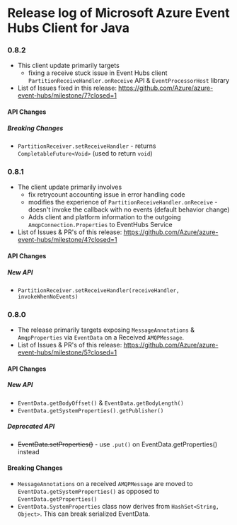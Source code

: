 # Release log of Microsoft Azure Event Hubs Client for Java

### 0.8.2

* This client update primarily targets
	- fixing a receive stuck issue in Event Hubs client `PartitionReceiveHandler.onReceive` API & `EventProcessorHost` library
* List of Issues fixed in this release: https://github.com/Azure/azure-event-hubs/milestone/7?closed=1

#### API Changes
##### Breaking Changes
* `PartitionReceiver.setReceiveHandler` - returns `CompletableFuture<Void>` (used to return `void`)

### 0.8.1

* The client update primarily involves
	- fix retrycount accounting issue in error handling code
	- modifies the experience of `PartitionReceiveHandler.onReceive` - doesn't invoke the callback with no events (default behavior change)
	- Adds client and platform information to the outgoing `AmqpConnection.Properties` to EventHubs Service
* List of Issues & PR's of this release: https://github.com/Azure/azure-event-hubs/milestone/4?closed=1

#### API Changes
##### New API
* `PartitionReceiver.setReceiveHandler(receiveHandler, invokeWhenNoEvents)`

### 0.8.0

* The release primarily targets exposing `MessageAnnotations` & `AmqpProperties` via `EventData` on a Received `AMQPMessage`.
* List of Issues & PR's of this release: https://github.com/Azure/azure-event-hubs/milestone/5?closed=1

#### API Changes
##### New API
* `EventData.getBodyOffset()` & `EventData.getBodyLength()`
* `EventData.getSystemProperties().getPublisher()`

##### Deprecated API
* ~~EventData.setProperties()~~ - use `.put()` on EventData.getProperties() instead

#### Breaking Changes
* `MessageAnnotations` on a received `AMQPMessage` are moved to `EventData.getSystemProperties()` as opposed to `EventData.getProperties()`
* `EventData.SystemProperties` class now derives from `HashSet<String, Object>`. This can break serialized EventData.